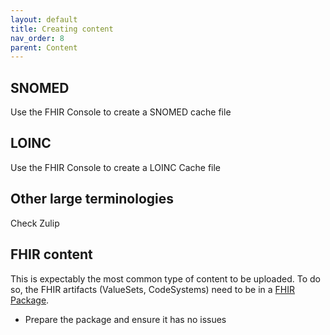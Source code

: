 ```yaml
---
layout: default
title: Creating content
nav_order: 8
parent: Content
---
```


## SNOMED
Use the FHIR Console to create a SNOMED cache file


## LOINC
Use the FHIR Console to create a LOINC Cache file

## Other large terminologies
Check Zulip


## FHIR content
This is expectably the most common type of content to be uploaded. To do so, the FHIR artifacts (ValueSets, CodeSystems) need to be in a [FHIR Package](https://build.fhir.org/packages).

* Prepare the package and ensure it has no issues